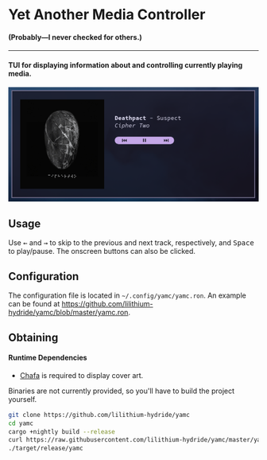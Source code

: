 # Yet Another Media Controller
#### (Probably—I never checked for others.)

***

#### TUI for displaying information about and controlling currently playing media.

![Image showing a preview of the application's interface](preview.png)

## Usage

Use <kbd>←</kbd> and <kbd>→</kbd> to skip to the previous and next track, respectively, and <kbd>Space</kbd> to play/pause. The onscreen buttons can also be clicked. 


## Configuration

The configuration file is located in `~/.config/yamc/yamc.ron`. An example can be found at https://github.com/lilithium-hydride/yamc/blob/master/yamc.ron.


## Obtaining

#### Runtime Dependencies
<!--* [ffmpeg](https://ffmpeg.org) is required for `ffmpeg` cover art extraction, although any player which properly populates the `mpris:artUrl` field with a local file will work properly with the default `mpris_arturl` option.-->
* [Chafa](https://github.com/hpjansson/chafa/) is required to display cover art.

Binaries are not currently provided, so you'll have to build the project yourself.
```sh
git clone https://github.com/lilithium-hydride/yamc
cd yamc
cargo +nightly build --release
curl https://raw.githubusercontent.com/lilithium-hydride/yamc/master/yamc.ron -o $XDG_CONFIG_HOME/yamc/yamc.ron --create-dirs
./target/release/yamc
```
